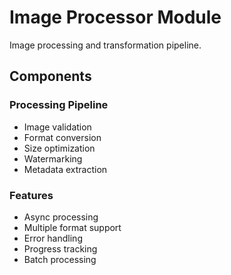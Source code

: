 # Image Processor Module

Image processing and transformation pipeline.

## Components

### Processing Pipeline
- Image validation
- Format conversion
- Size optimization
- Watermarking
- Metadata extraction

### Features
- Async processing
- Multiple format support
- Error handling
- Progress tracking
- Batch processing 